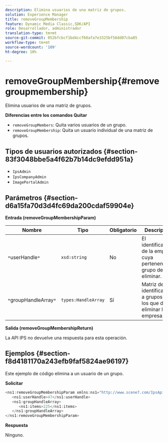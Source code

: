 ```yaml
---
description: Elimina usuarios de una matriz de grupos.
solution: Experience Manager
title: removeGroupMembership
feature: Dynamic Media Classic,SDK/API
role: Desarrollador, administrador
translation-type: tm+mt
source-git-commit: 052bfcbcf1bd4ccf60afa7e3325bf58dd07cba85
workflow-type: tm+mt
source-wordcount: '109'
ht-degree: 10%

---
```



# removeGroupMembership{#removegroupmembership}

Elimina usuarios de una matriz de grupos.

**Diferencias entre los comandos Quitar**

* `removeGroupMembers`: Quita varios usuarios de un grupo.
* `removeGroupMembership`: Quita un usuario individual de una matriz de grupos.

## Tipos de usuarios autorizados {#section-83f3048bbe5a4f62b7b14dc9efdd951a}

* `IpsAdmin`
* `IpsCompanyAdmin`
* `ImagePortalAdmin`

## Parámetros {#section-d6a15fa70d3d4fc69da200cdaf59904e}

**Entrada (removeGroupMembershipParam)**

| Nombre | Tipo | Obligatorio | Descripción |
|---|---|---|---|
| `*`userHandle`*` | `xsd:string` | No | El identificador de la empresa cuya pertenencia a grupo desea eliminar. |
| `*`groupHandleArray`*` | `types:HandleArray` | Sí | Matriz de identificadores a grupos de los que desea eliminar la empresa. |

**Salida (removeGroupMembershipReturn)**

La API IPS no devuelve una respuesta para esta operación.

## Ejemplos {#section-f8d4181170a243efb9faf5824ae96197}

Este ejemplo de código elimina a un usuario de un grupo.

**Solicitar**

```java
<ns1:removeGroupMembershipParam xmlns:ns1="http://www.scene7.com/IpsApi/xsd">
   <ns1:userHandle>47</ns1:userHandle>
   <ns1:groupHandleArray>
      <ns1:items>225</ns1:items>
   </ns1:groupHandleArray>
</ns1:removeGroupMembershipParam>
```

**Respuesta**

Ninguno.

